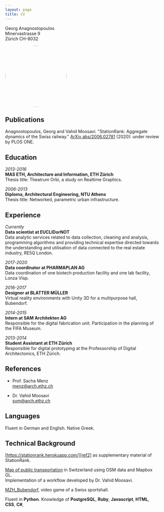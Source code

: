 ```yaml
---
layout: page
title: CV
---
```

Georg Anagnostopoulos<br>
Minervastrasse 9<br>
Zürich CH-8032

<img src="https://pbs.twimg.com/profile_images/1255587792144531457/h9ubdDTT_400x400.jpg" height="auto" width="200" style="border-radius:50%">

Publications
---------


Anagnostopoulos, Georg and Vahid Moosavi. "StationRank: Aggregate dynamics of the Swiss railway." [ArXiv abs/2006.02781][ref1] (2020): under review by PLOS ONE.

Education
---------
*2013-2016*  
**MAS ETH, Architecture and Information, ETH Zürich**  
Thesis title: Theatrum Orbi, a study on Realtime Graphics.  

*2006-2013*  
**Diploma, Architectural Engineering, NTU Athens**  
Thesis title: Networked, parametric urban infrastructure.

Experience
----------
*Currently*  
**Data scientist at EUCLIDorNOT**  
Data analytic services related to data collection, cleaning and analysis, programming algorithms and providing technical expertise directed towards the understanding and utilisation of data connected to the real estate industry, RE5Q London.  

*2017-2020*  
**Data coordinator at PHARMAPLAN AG**  
Data coordination of one biotech production facility and one lab facility, Lonza Visp.  

*2016-2017*  
**Designer at BLATTER MÜLLER**  
Virtual reality environments with Unity 3D for a multipurpose hall, Bubendorf.  

*2014-2015*  
**Intern at SAM Architekten AG**  
Responsible for the digital fabrication unit. Participation in the planning of the FIFA Museum.  

*2013-2014*  
**Student Assistant at ETH Zürich**  
Responsible for digital prototyping at the Professorship of Digital Architectonics, ETH Zürich.

References
--------------------
- Prof. Sacha Menz  
menz@arch.ethz.ch

- Dr. Vahid Moosavi  
svm@arch.ethz.ch

Languages
--------------------
Fluent in German and English. Native Greek.

Technical Background
--------------------
[https://stationrank.herokuapp.com/][ref2] as supplementary material of StationRank.

[Map of public transportation][ref3] in Switzerland using OSM data and Mapbox GL.  
Implementation of a workflow developed by Dr. Vahid Moosavi.

[MZH_Bubendorf][ref4], video game of a Swiss sportshall.

Fluent in **Python**. Knowledge of **PostgreSQL**, **Ruby**, **Javascript**, **HTML**, **CSS**, **C#**, 

[ref1]: https://arxiv.org/abs/2006.02781
[ref2]: https://stationrank.herokuapp.com/
[ref3]: https://ganagno.github.io/maps/che.html
[ref4]: http://anagno.com/MZH_Bubendorf/
